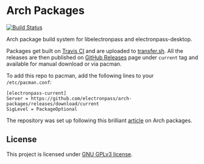 # Arch Packages
[![Build Status](https://travis-ci.org/electronpass/arch-packages.svg?branch=master)](https://travis-ci.org/electronpass/arch-packages)

Arch package build system for libelectronpass and electronpass-desktop.

Packages get built on [Travis CI](https://travis-ci.org/electronpass/arch-packages) and are uploaded to [transfer.sh](https://transfer.sh). All the releases are then published on [GitHub Releases](https://github.com/electronpass/arch-packages/releases) page under `current` tag and available for manual download or via pacman.

To add this repo to pacman, add the following lines to your `/etc/pacman.conf`:
```
[electronpass-current]
Server = https://github.com/electronpass/arch-packages/releases/download/current
SigLevel = PackageOptional
```

The repository was set up following this brilliant [article](https://fusion809.github.io/how-to-create-archlinux-repository/) on Arch packages.

## License
This project is licensed under [GNU GPLv3 license](https://github.com/electronpass/electronpass-desktop/blob/master/LICENSE).
